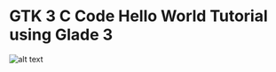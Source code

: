 # GTK 3 C Code Hello World Tutorial using Glade 3
![alt text](https://upload.wikimedia.org/wikipedia/commons/5/59/Glade_3_logo.svg "Logo Title Text 1")

